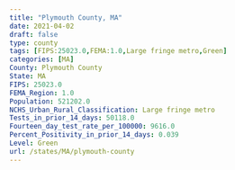 ```yaml
---
title: "Plymouth County, MA"
date: 2021-04-02
draft: false
type: county
tags: [FIPS:25023.0,FEMA:1.0,Large fringe metro,Green]
categories: [MA]
County: Plymouth County
State: MA
FIPS: 25023.0
FEMA_Region: 1.0
Population: 521202.0
NCHS_Urban_Rural_Classification: Large fringe metro
Tests_in_prior_14_days: 50118.0
Fourteen_day_test_rate_per_100000: 9616.0
Percent_Positivity_in_prior_14_days: 0.039
Level: Green
url: /states/MA/plymouth-county
---
```



